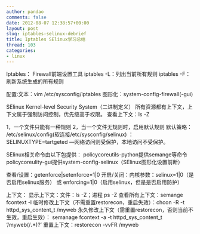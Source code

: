 ```yaml
---
author: pandao
comments: false
date: 2012-08-07 12:38:57+00:00
layout: post
slug: iptables-selinux-debrief
title: Iptables SElinux学习总结
thread: 103
categories:
- linux
---
```


Iptables：
Firewall前端设置工具
iptables -L：列出当前所有规则
iptables -F：刷新系统生成的所有规则

配置:文本：vim /etc/sysconfig/iptables
图形化：system-config-firewall(-gui)

SElinux
Kernel-level Security System（二进制定义）
所有资源都有上下文，上下文属于强制访问控制，优先级高于权限。
查看上下文：ls -Z

1，一个文件只能有一种规则
2，当一个文件无规则时，启用默认规则
默认策略：
/etc/selinux/config(软连接/etc/sysconfig/selinux)
：SELINUXTYPE=tartgeted —网络访问则受保护，本地访问不受保护。

SElinux相关命令由以下包提供：
policycoreutils-python提供semange等命令
policycoreulity-gui提供system-config-selinux（SElinux图形化设置前断）

查看/设置：getenforce|setenforce=1|0
开启/关闭：内核参数：selinux=1|0（是否启用selinux服务） 或 enforcing=1|0（启用selinux，但是是否启用防护）

上下文：
显示上下文：文件：ls -Z；进程 ps -Z
查看所有上下文：semange fcontext -l
临时修改上下文（不需重置restorecon，重启失效）：chcon -R -t httpd_sys_content_t /myweb
永久修改上下文（需重置restorecon，否则当前不生效，重启生效）：
semanage fcontext -a -t httpd_sys_content_t ‘/myweb(/**.***)?’
重置上下文：restorecon -vvFR /myweb
